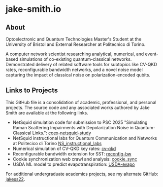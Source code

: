 # jake-smith.io

## About
Optoelectronic and Quantum Technologies Master's Student at the University of Bristol and External Researcher at Politecnico di Torino.

A computer network scientist researching analytical, numerical, and event-based simulations of co-existing quantum-classical networks. Demonstrated delivery of related software tools for subtopics like CV-QKD rates, reconfigurable bandwidth networks, and a novel noise model capturing the impact of classical noise on polarization-encoded qubits. 

## Links to Projects
This GitHub file is a consolidation of academic, professional, and personal projects. The source code and any associated works authored by Jake Smith are available at the following links.
- NetSquid simulation code for submission to PSC 2025 "Simulating Raman Scattering Impairments with Depolarization Noise in Quantum-Classical Links.": [coex-netsquid-study](https://github.com/jakessmith23/NetSquid-coexistence-study)
- NetSquid instructional labs for Quantum Communication and Networks at Politecico di Torino [NS_instructional_labs](https://github.com/jakessmith23/NS_instruction_labs)
- Numerical simulation of CV-QKD key rates: [cv-qkd](https://github.com/jakessmith23/cv-qkd-numerical-sim)
- Reconfigurable bandwidth extension for SST: [reconfig-bw](https://github.com/jakessmith23/reconfig-bw)
- Cookie synchronization web crawl and analysis: [cookie_sync](https://github.com/jakessmith23/Cookie-Sync-Endpoints)
- USDA ML model to predict evapotranspiration: [USDA-evapo](https://github.com/jakessmith23/USDA-evapotranspiration-regr)


For additional undergraduate academics projects, see my alternate GitHub: [jakess22](github.com/jakess22).
